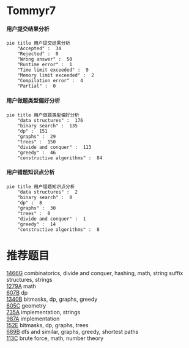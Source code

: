 # Tommyr7

<!-- tabs:start -->



#### **用户提交结果分析**

```mermaid
pie title 用户提交结果分析
    "Accepted" :  34
    "Rejected" :  0
    "Wrong answer" :  50
    "Runtime error" :  1
    "Time limit exceeded" :  9
    "Memory limit exceeded" :  2
    "Compilation error" :  4
    "Partial" :  0
```

#### **用户做题类型偏好分析**

```mermaid
pie title 用户做题类型偏好分析
    "data structures" :  176
    "binary search" :  135
    "dp" :  151
    "graphs" :  29
    "trees" :  150
    "divide and conquer" :  113
    "greedy" :  46
    "constructive algorithms" :  84
```
#### **用户错题知识点分析**

```mermaid
pie title 用户错题知识点分析
    "data structures" :  2
    "binary search" :  0
    "dp" :  8
    "graphs" :  30
    "trees" :  0
    "divide and conquer" :  1
    "greedy" :  14
    "constructive algorithms" :  8
```



<!-- tabs:end -->
# 推荐题目
[1466G](https://codeforces.com/contest/1466/problem/G)		combinatorics,
                        divide and conquer,
                        hashing,
                        math,
                        string suffix structures,
                        strings		  
[1279A](https://codeforces.com/contest/1279/problem/A)		math		  
[607B](https://codeforces.com/contest/607/problem/B)		dp		  
[1340B](https://codeforces.com/contest/1340/problem/B)		bitmasks,
                        dp,
                        graphs,
                        greedy		  
[605C](https://codeforces.com/contest/605/problem/C)		geometry		  
[735A](https://codeforces.com/contest/735/problem/A)		implementation,
                        strings		  
[987A](https://codeforces.com/contest/987/problem/A)		implementation		  
[152E](https://codeforces.com/contest/152/problem/E)		bitmasks,
                        dp,
                        graphs,
                        trees		  
[689B](https://codeforces.com/contest/689/problem/B)		dfs and similar,
                        graphs,
                        greedy,
                        shortest paths		  
[113C](https://codeforces.com/contest/113/problem/C)		brute force,
                        math,
                        number theory		  
